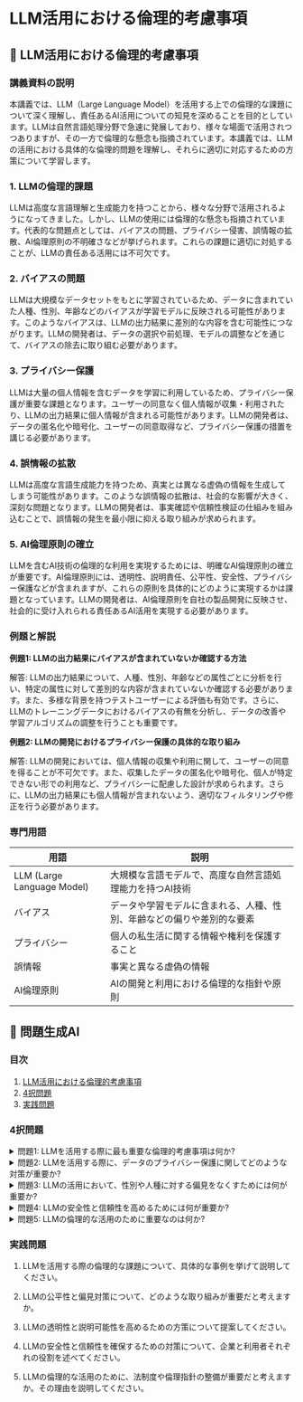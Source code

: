 # LLM活用における倫理的考慮事項

## 📝 LLM活用における倫理的考慮事項

<a id="introduction"></a>
### 講義資料の説明

本講義では、LLM（Large Language Model）を活用する上での倫理的な課題について深く理解し、責任あるAI活用についての知見を深めることを目的としています。LLMは自然言語処理分野で急速に発展しており、様々な場面で活用されつつありますが、その一方で倫理的な懸念も指摘されています。本講義では、LLMの活用における具体的な倫理的問題を理解し、それらに適切に対応するための方策について学習します。

<a id="topic1"></a>
### 1. LLMの倫理的課題

LLMは高度な言語理解と生成能力を持つことから、様々な分野で活用されるようになってきました。しかし、LLMの使用には倫理的な懸念も指摘されています。代表的な問題点としては、バイアスの問題、プライバシー侵害、誤情報の拡散、AI倫理原則の不明確さなどが挙げられます。これらの課題に適切に対処することが、LLMの責任ある活用には不可欠です。

<a id="topic2"></a>
### 2. バイアスの問題

LLMは大規模なデータセットをもとに学習されているため、データに含まれていた人種、性別、年齢などのバイアスが学習モデルに反映される可能性があります。このようなバイアスは、LLMの出力結果に差別的な内容を含む可能性につながります。LLMの開発者は、データの選択や前処理、モデルの調整などを通じて、バイアスの除去に取り組む必要があります。

<a id="topic3"></a>
### 3. プライバシー保護

LLMは大量の個人情報を含むデータを学習に利用しているため、プライバシー保護が重要な課題となります。ユーザーの同意なく個人情報が収集・利用されたり、LLMの出力結果に個人情報が含まれる可能性があります。LLMの開発者は、データの匿名化や暗号化、ユーザーの同意取得など、プライバシー保護の措置を講じる必要があります。

<a id="topic4"></a>
### 4. 誤情報の拡散

LLMは高度な言語生成能力を持つため、真実とは異なる虚偽の情報を生成してしまう可能性があります。このような誤情報の拡散は、社会的な影響が大きく、深刻な問題となります。LLMの開発者は、事実確認や信頼性検証の仕組みを組み込むことで、誤情報の発生を最小限に抑える取り組みが求められます。

<a id="topic5"></a>
### 5. AI倫理原則の確立

LLMを含むAI技術の倫理的な利用を実現するためには、明確なAI倫理原則の確立が重要です。AI倫理原則には、透明性、説明責任、公平性、安全性、プライバシー保護などが含まれますが、これらの原則を具体的にどのように実現するかは課題となっています。LLMの開発者は、AI倫理原則を自社の製品開発に反映させ、社会的に受け入れられる責任あるAI活用を実現する必要があります。

<a id="exercises"></a>
### 例題と解説

**例題1: LLMの出力結果にバイアスが含まれていないか確認する方法**

解答: 
LLMの出力結果について、人種、性別、年齢などの属性ごとに分析を行い、特定の属性に対して差別的な内容が含まれていないか確認する必要があります。また、多様な背景を持つテストユーザーによる評価も有効です。さらに、LLMのトレーニングデータにおけるバイアスの有無を分析し、データの改善や学習アルゴリズムの調整を行うことも重要です。

**例題2: LLMの開発におけるプライバシー保護の具体的な取り組み**

解答:
LLMの開発においては、個人情報の収集や利用に関して、ユーザーの同意を得ることが不可欠です。また、収集したデータの匿名化や暗号化、個人が特定できない形での利用など、プライバシーに配慮した設計が求められます。さらに、LLMの出力結果にも個人情報が含まれないよう、適切なフィルタリングや修正を行う必要があります。

<a id="glossary"></a>
### 専門用語

| 用語 | 説明 |
| --- | --- |
| LLM (Large Language Model) | 大規模な言語モデルで、高度な自然言語処理能力を持つAI技術 |
| バイアス | データや学習モデルに含まれる、人種、性別、年齢などの偏りや差別的な要素 |
| プライバシー | 個人の私生活に関する情報や権利を保護すること |
| 誤情報 | 事実と異なる虚偽の情報 |
| AI倫理原則 | AIの開発と利用における倫理的な指針や原則 |

## 📝 問題生成AI

<a id="introduction"></a>
### 目次
1. [LLM活用における倫理的考慮事項](#introduction)
2. [4択問題](#multiple-choice-questions)
3. [実践問題](#practice-problems)

<a id="multiple-choice-questions"></a>
### 4択問題

<details>
<summary>問題1: LLMを活用する際に最も重要な倫理的考慮事項は何か?</summary>

- a. データのプライバシー保護
- b. 性別や人種に対する偏見の排除
- c. 人工知能の透明性と説明可能性
- d. 人工知能の安全性と信頼性

<details>
<summary>回答と解説</summary>

回答: c. 人工知能の透明性と説明可能性

解説: LLMを含む人工知能システムの透明性と説明可能性は、倫理的な観点から最も重要な課題の1つです。ユーザーは、AI システムの動作原理を理解し、その判断や行動が適切であることを確認できる必要があります。これにより、責任あるAI活用が実現できます。
</details>
</details>

<details>
<summary>問題2: LLMを活用する際に、データのプライバシー保護に関してどのような対策が重要か?</summary>

- a. 個人情報の匿名化
- b. データの暗号化
- c. データアクセス権の制限
- d. 上記a, b, cすべて

<details>
<summary>回答と解説</summary>

回答: d. 上記a, b, cすべて

解説: LLMを活用する際は、個人情報の保護が重要な倫理的課題となります。個人情報の匿名化、データの暗号化、データアクセス権の制限など、プライバシー保護のための多角的な対策が必要です。これらの取り組みにより、LLMの活用が個人情報の保護と両立できるようになります。
</details>
</details>

<details>
<summary>問題3: LLMの活用において、性別や人種に対する偏見をなくすためには何が重要か?</summary>

- a. 訓練データの多様性確保
- b. 偏見検出アルゴリズムの導入
- c. 人間による監視とフィードバック
- d. 上記a, b, cすべて

<details>
<summary>回答と解説</summary>

回答: d. 上記a, b, cすべて

解説: LLMの訓練データの多様性を確保し、偏見検出アルゴリズムを導入するとともに、人間による監視とフィードバックを行うことが、性別や人種に対する偏見をなくすための重要な取り組みです。これらの対策を組み合わせることで、より公平で倫理的なLLMの活用が実現できます。
</details>
</details>

<details>
<summary>問題4: LLMの安全性と信頼性を高めるためには何が重要か?</summary>

- a. 堅牢なセキュリティ対策
- b. 継続的なテストと評価
- c. 人間による監視と介入
- d. 上記a, b, cすべて

<details>
<summary>回答と解説</summary>

回答: d. 上記a, b, cすべて

解説: LLMの安全性と信頼性を高めるためには、堅牢なセキュリティ対策、継続的なテストと評価、そして人間による監視と介入が重要です。これらの取り組みを組み合わせることで、LLMの脆弱性を最小限に抑え、ユーザーが安心して利用できるようになります。
</details>
</details>

<details>
<summary>問題5: LLMの倫理的な活用のために重要なのは何か?</summary>

- a. 技術的な対策のみ
- b. 企業の自主的な取り組みのみ
- c. 法制度や倫理指針の整備
- d. 上記b, c

<details>
<summary>回答と解説</summary>

回答: d. 上記b, c

解説: LLMの倫理的な活用のためには、企業の自主的な取り組みと、法制度や倫理指針の整備が重要です。技術的な対策だけでは不十分で、責任ある AI 活用を実現するには、社会全体での取り組みが必要となります。
</details>
</details>

<a id="practice-problems"></a>
### 実践問題

1. LLMを活用する際の倫理的な課題について、具体的な事例を挙げて説明してください。

2. LLMの公平性と偏見対策について、どのような取り組みが重要だと考えますか。

3. LLMの透明性と説明可能性を高めるための方策について提案してください。

4. LLMの安全性と信頼性を確保するための対策について、企業と利用者それぞれの役割を述べてください。

5. LLMの倫理的な活用のために、法制度や倫理指針の整備が重要だと考えますか。その理由を説明してください。